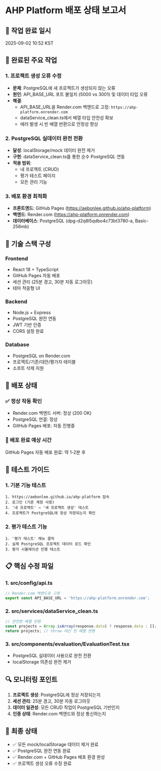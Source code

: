 # AHP Platform 배포 상태 보고서

## 📅 작업 완료 일시
2025-09-02 10:52 KST

## 🎯 완료된 주요 작업

### 1. 프로젝트 생성 오류 수정
- **문제**: PostgreSQL에 새 프로젝트가 생성되지 않는 오류
- **원인**: API_BASE_URL 포트 불일치 (5000 vs 3001) 및 데이터 타입 오류
- **해결**: 
  - API_BASE_URL을 Render.com 백엔드로 고정: `https://ahp-platform.onrender.com`
  - dataService_clean.ts에서 배열 타입 안전성 확보
  - 에러 발생 시 빈 배열 반환으로 안정성 향상

### 2. PostgreSQL 실데이터 완전 전환
- **달성**: localStorage/mock 데이터 완전 제거
- **구현**: dataService_clean.ts를 통한 순수 PostgreSQL 연동
- **적용 범위**: 
  - 내 프로젝트 (CRUD)
  - 평가 테스트 페이지
  - 모든 관리 기능

### 3. 배포 환경 최적화
- **프론트엔드**: GitHub Pages (https://aebonlee.github.io/ahp-platform)
- **백엔드**: Render.com (https://ahp-platform.onrender.com)
- **데이터베이스**: PostgreSQL (dpg-d2q8l5qdbo4c73bt3780-a, Basic-256mb)

## 🔧 기술 스택 구성

### Frontend
- React 18 + TypeScript
- GitHub Pages 자동 배포
- 세션 관리 (25분 경고, 30분 자동 로그아웃)
- 테마 적응형 UI

### Backend  
- Node.js + Express
- PostgreSQL 완전 연동
- JWT 기반 인증
- CORS 설정 완료

### Database
- PostgreSQL on Render.com
- 프로젝트/기준/대안/평가자 테이블
- 소프트 삭제 지원

## 🚀 배포 상태

### ✅ 정상 작동 확인
- Render.com 백엔드 서버: 정상 (200 OK)
- PostgreSQL 연결: 정상
- GitHub Pages 배포: 자동 진행중

### 🔄 배포 완료 예상 시간
GitHub Pages 자동 배포 완료: 약 1-2분 후

## 🧪 테스트 가이드

### 1. 기본 기능 테스트
```
1. https://aebonlee.github.io/ahp-platform 접속
2. 로그인 (기존 계정 사용)
3. '내 프로젝트' → '새 프로젝트 생성' 테스트
4. 프로젝트가 PostgreSQL에 정상 저장되는지 확인
```

### 2. 평가 테스트 기능
```
1. '평가 테스트' 메뉴 클릭
2. 실제 PostgreSQL 프로젝트 데이터 로드 확인
3. 평가 시뮬레이션 진행 테스트
```

## 📋 핵심 수정 파일

### 1. src/config/api.ts
```typescript
// Render.com 백엔드로 고정
export const API_BASE_URL = 'https://ahp-platform.onrender.com';
```

### 2. src/services/dataService_clean.ts
```typescript
// 안전한 배열 반환
const projects = Array.isArray(response.data) ? response.data : [];
return projects; // throw 대신 빈 배열 반환
```

### 3. src/components/evaluation/EvaluationTest.tsx
- PostgreSQL 실데이터 사용으로 완전 전환
- localStorage 의존성 완전 제거

## 🔍 모니터링 포인트

1. **프로젝트 생성**: PostgreSQL에 정상 저장되는지
2. **세션 관리**: 25분 경고, 30분 자동 로그아웃
3. **데이터 일관성**: 모든 CRUD 작업이 PostgreSQL 기반인지
4. **인증 상태**: Render.com 백엔드와 정상 통신하는지

## 📄 최종 상태
- ✅ 모든 mock/localStorage 데이터 제거 완료
- ✅ PostgreSQL 완전 연동 완료  
- ✅ Render.com + GitHub Pages 배포 환경 완성
- ✅ 프로젝트 생성 오류 수정 완료